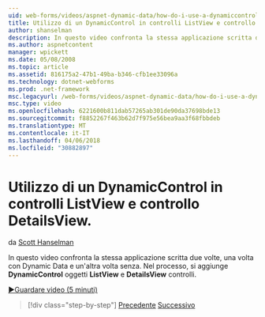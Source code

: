 ```yaml
---
uid: web-forms/videos/aspnet-dynamic-data/how-do-i-use-a-dynamiccontrol-in-listview-and-detailsview-controls
title: Utilizzo di un DynamicControl in controlli ListView e controllo DetailsView. | Microsoft Docs
author: shanselman
description: In questo video confronta la stessa applicazione scritta due volte, una volta con Dynamic Data e un'altra volta senza. Nel processo di DynamicControl oggetti aggiunti al controllo ListView un...
ms.author: aspnetcontent
manager: wpickett
ms.date: 05/08/2008
ms.topic: article
ms.assetid: 816175a2-47b1-49ba-b346-cfb1ee33096a
ms.technology: dotnet-webforms
ms.prod: .net-framework
msc.legacyurl: /web-forms/videos/aspnet-dynamic-data/how-do-i-use-a-dynamiccontrol-in-listview-and-detailsview-controls
msc.type: video
ms.openlocfilehash: 6221600b811dab57265ab301de90da37698bde13
ms.sourcegitcommit: f8852267f463b62d7f975e56bea9aa3f68fbbdeb
ms.translationtype: MT
ms.contentlocale: it-IT
ms.lasthandoff: 04/06/2018
ms.locfileid: "30882897"
---
```

<a name="how-do-i-use-a-dynamiccontrol-in-listview-and-detailsview-controls"></a>Utilizzo di un DynamicControl in controlli ListView e controllo DetailsView.
====================
da [Scott Hanselman](https://github.com/shanselman)

In questo video confronta la stessa applicazione scritta due volte, una volta con Dynamic Data e un'altra volta senza. Nel processo, si aggiunge **DynamicControl** oggetti **ListView** e **DetailsView** controlli.

[&#9654;Guardare video (5 minuti)](https://channel9.msdn.com/Blogs/ASP-NET-Site-Videos/how-do-i-use-a-dynamiccontrol-in-listview-and-detailsview-controls)

> [!div class="step-by-step"]
> [Precedente](how-do-i-display-unknown-datatypes.md)
> [Successivo](getting-started-with-dynamic-data.md)
